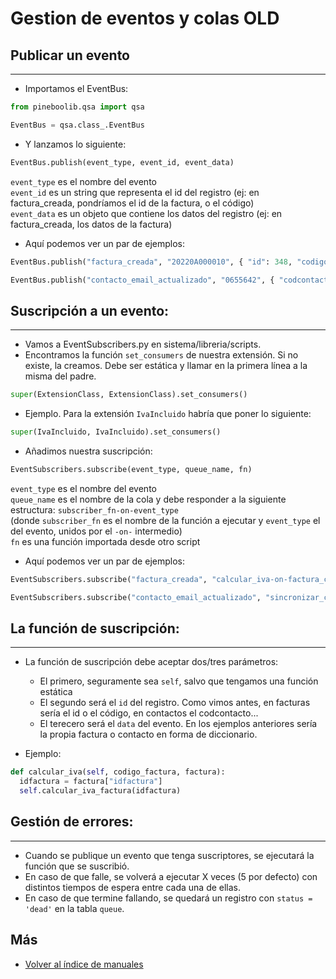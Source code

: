 


# Gestion de eventos y colas OLD

## Publicar un evento

---

- Importamos el EventBus:

```python
from pineboolib.qsa import qsa

EventBus = qsa.class_.EventBus
```

- Y lanzamos lo siguiente:

```python
EventBus.publish(event_type, event_id, event_data)
```

`event_type` es el nombre del evento \
`event_id` es un string que representa el id del registro (ej: en factura_creada, pondríamos el id de la factura, o el código) \
`event_data` es un objeto que contiene los datos del registro (ej: en factura_creada, los datos de la factura)

- Aquí podemos ver un par de ejemplos:

```python
EventBus.publish("factura_creada", "20220A000010", { "id": 348, "codigo": "20220A000010", "nombrecliente": "Jose Antonio Martínez", "total": 145.30 })

EventBus.publish("contacto_email_actualizado", "0655642", { "codcontacto": "0655642", "nombre": "Julián", "edad": 54, "email": "julian@lopez.com" })
```

## Suscripción a un evento:

---

- Vamos a EventSubscribers.py en sistema/libreria/scripts.
- Encontramos la función `set_consumers` de nuestra extensión. Si no existe, la creamos. Debe ser estática y llamar en la primera línea a la misma del padre.

```python
super(ExtensionClass, ExtensionClass).set_consumers()
```

- Ejemplo. Para la extensión `IvaIncluido` habría que poner lo siguiente:

```python
super(IvaIncluido, IvaIncluido).set_consumers()
```

- Añadimos nuestra suscripción:

```python
EventSubscribers.subscribe(event_type, queue_name, fn)
```

`event_type` es el nombre del evento \
`queue_name` es el nombre de la cola y debe responder a la siguiente estructura: `subscriber_fn-on-event_type` \
(donde `subscriber_fn` es el nombre de la función a ejecutar y `event_type` el del evento, unidos por el `-on-` intermedio) \
`fn` es una función importada desde otro script

- Aquí podemos ver un par de ejemplos:

```python
EventSubscribers.subscribe("factura_creada", "calcular_iva-on-factura_creada", script("formfacturascli_api").calcular_iva)

EventSubscribers.subscribe("contacto_email_actualizado", "sincronizar_contacto-on-contacto_email_actualizado", script("formcontactos_api").sincronizar_contacto)
```

## La función de suscripción:

---

- La función de suscripción debe aceptar dos/tres parámetros:

  - El primero, seguramente sea `self`, salvo que tengamos una función estática
  - El segundo será el `id` del registro. Como vimos antes, en facturas sería el id o el código, en contactos el codcontacto...
  - El terecero será el `data` del evento. En los ejemplos anteriores sería la propia factura o contacto en forma de diccionario.

- Ejemplo:

```python
def calcular_iva(self, codigo_factura, factura):
  idfactura = factura["idfactura"]
  self.calcular_iva_factura(idfactura)
```

## Gestión de errores:

---

- Cuando se publique un evento que tenga suscriptores, se ejecutará la función que se suscribió.
- En caso de que falle, se volverá a ejecutar X veces (5 por defecto) con distintos tiempos de espera entre cada una de ellas.
- En caso de que termine fallando, se quedará un registro con `status = 'dead'` en la tabla `queue`.

## Más

- [Volver al índice de manuales](../README.md)
